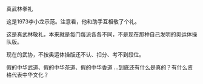 真武林拳礼

这是1973李小龙示范。注意看，他和助手互相敬了个礼。

这是真武林敬礼，本来就是每门每派各各不同，不是现在那种自己发明的奥运体操队版。

现在的武协，不按奥运体操版还不认、扣分、考不到段位。

假的中华武道、假的中华茶道、假的中华香道 …到底还有什么是真的？有什么资格代表中华文化？ 
